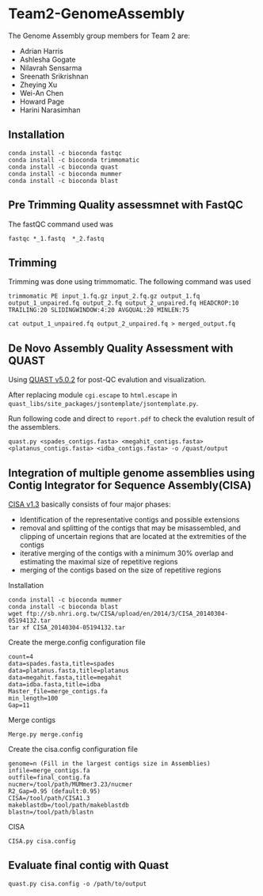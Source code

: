 # Team2-GenomeAssembly

The Genome Assembly group members for Team 2 are:
* Adrian Harris
* Ashlesha Gogate
* Nilavrah Sensarma
* Sreenath Srikrishnan
* Zheying Xu
* Wei-An Chen
* Howard Page
* Harini Narasimhan

## Installation

```
conda install -c bioconda fastqc
conda install -c bioconda trimmomatic
conda install -c bioconda quast
conda install -c bioconda mummer
conda install -c bioconda blast
```
## Pre Trimming Quality assessmnet with FastQC
The fastQC command used was
```
fastqc *_1.fastq  *_2.fastq
```
## Trimming
Trimming was done using trimmomatic. The following command was used
```
trimmomatic PE input_1.fq.gz input_2.fq.gz output_1.fq output_1_unpaired.fq output_2.fq output_2_unpaired.fq HEADCROP:10 TRAILING:20 SLIDINGWINDOW:4:20 AVGQUAL:20 MINLEN:75

cat output_1_unpaired.fq output_2_unpaired.fq > merged_output.fq
```


## De Novo Assembly Quality Assessment with QUAST
Using [QUAST v5.0.2](http://quast.sourceforge.net/install.html) for post-QC evalution and visualization. 

After replacing module ```cgi.escape``` to ```html.escape``` in ``` quast_libs/site_packages/jsontemplate/jsontemplate.py ```.

Run following code and direct to ```report.pdf``` to check the evalution result of the assemblers.
```
quast.py <spades_contigs.fasta> <megahit_contigs.fasta> <platanus_contigs.fasta> <idba_contigs.fasta> -o /quast/output
```

## Integration of multiple genome assemblies using Contig Integrator for Sequence Assembly(CISA)
[CISA v1.3](http://sb.nhri.org.tw/CISA/en/CISA) basically consists of four major phases:
* Identification of the representative contigs and possible extensions
* removal and splitting of the contigs that may be misassembled, and clipping of uncertain regions that are located at the extremities of the contigs
* iterative merging of the contigs with a minimum 30% overlap and estimating the maximal size of repetitive regions
* merging of the contigs based on the size of repetitive regions

Installation
```
conda install -c bioconda mummer
conda install -c bioconda blast
wget ftp://sb.nhri.org.tw/CISA/upload/en/2014/3/CISA_20140304-05194132.tar
tar xf CISA_20140304-05194132.tar
```

Create the merge.config configuration file
```
count=4 
data=spades.fasta,title=spades
data=platanus.fasta,title=platanus
data=megahit.fasta,title=megahit
data=idba.fasta,title=idba
Master_file=merge_contigs.fa
min_length=100
Gap=11
```
Merge contigs
```
Merge.py merge.config
```
Create the cisa.config configuration file
```
genome=n (Fill in the largest contigs size in Assemblies)
infile=merge_contigs.fa
outfile=final_contig.fa
nucmer=/tool/path/MUMmer3.23/nucmer
R2_Gap=0.95 (default:0.95)
CISA=/tool/path/CISA1.3
makeblastdb=/tool/path/makeblastdb
blastn=/tool/path/blastn
```
CISA
```
CISA.py cisa.config
```
## Evaluate final contig with Quast
```
quast.py cisa.config -o /path/to/output
```



